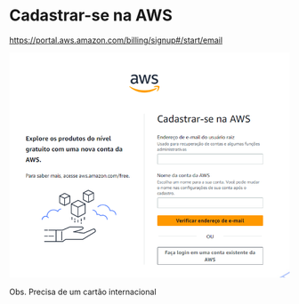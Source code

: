 # Cadastrar-se na AWS

https://portal.aws.amazon.com/billing/signup#/start/email

![criar conta](./images/criar-conta.png)

Obs. Precisa de um cartão internacional